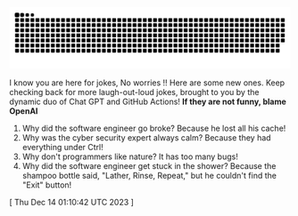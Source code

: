 <picture>
  <source media="(prefers-color-scheme: dark)" srcset="https://raw.githubusercontent.com/platane/platane/output/github-contribution-grid-snake-dark.svg">
  <source media="(prefers-color-scheme: light)" srcset="https://raw.githubusercontent.com/platane/platane/output/github-contribution-grid-snake.svg">
  <img alt="github contribution grid snake animation" src="https://raw.githubusercontent.com/platane/platane/output/github-contribution-grid-snake.svg">
</picture>


I know you are here for jokes, No worries !!
Here are some new ones. Keep checking back for more laugh-out-loud jokes, brought to you by the dynamic duo of Chat GPT and GitHub Actions! __If they are not funny, blame OpenAI__
 
1. Why did the software engineer go broke? Because he lost all his cache!
2. Why was the cyber security expert always calm? Because they had everything under Ctrl!
3. Why don't programmers like nature? It has too many bugs!
4. Why did the software engineer get stuck in the shower? Because the shampoo bottle said, "Lather, Rinse, Repeat," but he couldn't find the "Exit" button!
 
[ 
Thu Dec 14 01:10:42 UTC 2023
 ]
